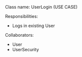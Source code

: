 Class name: UserLogin (USE CASE)

Responsibilities:
- Logs in existing User

Collaborators:
- User
- UserSecurity